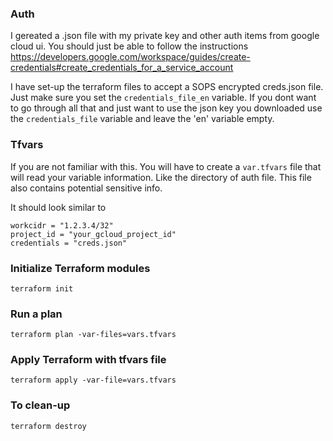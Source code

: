 ### Auth
I gereated a .json file with my private key and other auth items from google cloud ui. You should just be able to follow the instructions https://developers.google.com/workspace/guides/create-credentials#create_credentials_for_a_service_account

I have set-up the terraform files to accept a SOPS encrypted creds.json file. Just make sure you set the `credentials_file_en` variable. If you dont want to go through all that and just want to use the json key you downloaded use the `credentials_file` variable and leave the 'en' variable empty.

### Tfvars
If you are not familiar with this. You will have to create a `var.tfvars` file that will read your variable information. Like the directory of auth file. This file also contains potential sensitive info.

It should look similar to
```
workcidr = "1.2.3.4/32"
project_id = "your_gcloud_project_id"
credentials = "creds.json"
```

### Initialize Terraform modules
`terraform init`

### Run a plan
`terraform plan -var-files=vars.tfvars`

### Apply Terraform with tfvars file
`terraform apply -var-file=vars.tfvars`

### To clean-up
`terraform destroy`